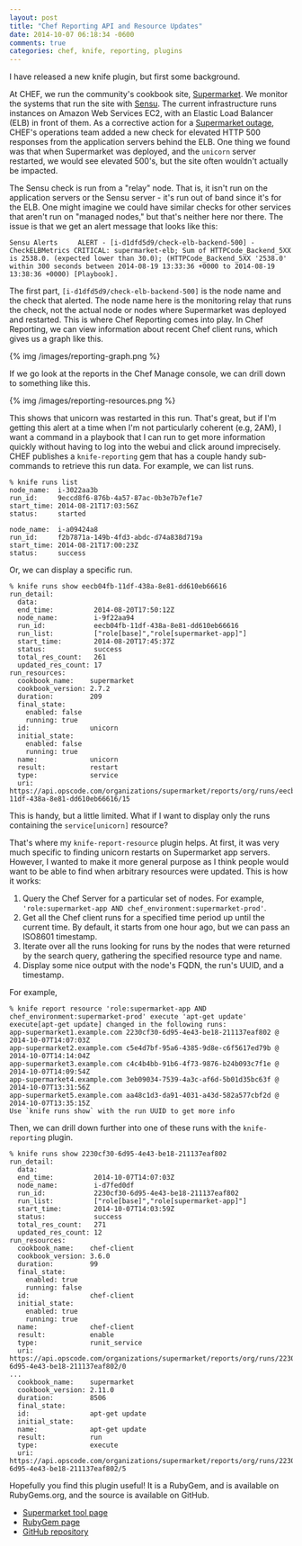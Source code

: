 ```yaml
---
layout: post
title: "Chef Reporting API and Resource Updates"
date: 2014-10-07 06:18:34 -0600
comments: true
categories: chef, knife, reporting, plugins
---
```


I have released a new knife plugin, but first some background.

At CHEF, we run the community's cookbook site, [Supermarket](https://supermarket.getchef.com). We monitor the systems that run the site with [Sensu](http://sensuapp.org). The current infrastructure runs instances on Amazon Web Services EC2, with an Elastic Load Balancer (ELB) in front of them. As a corrective action for a [Supermarket outage](https://www.getchef.com/blog/2014/07/10/supermarket-intermittent-unresponsiveness-postmortem/), CHEF's operations team added a new check for elevated HTTP 500 responses from the application servers behind the ELB. One thing we found was that when Supermarket was deployed, and the `unicorn` server restarted, we would see elevated 500's, but the site often wouldn't actually be impacted.

The Sensu check is run from a "relay" node. That is, it isn't run on the application servers or the Sensu server - it's run out of band since it's for the ELB. One might imagine we could have similar checks for other services that aren't run on "managed nodes," but that's neither here nor there. The issue is that we get an alert message that looks like this:

```
Sensu Alerts	 ALERT - [i-d1dfd5d9/check-elb-backend-500] - CheckELBMetrics CRITICAL: supermarket-elb; Sum of HTTPCode_Backend_5XX is 2538.0. (expected lower than 30.0); (HTTPCode_Backend_5XX '2538.0' within 300 seconds between 2014-08-19 13:33:36 +0000 to 2014-08-19 13:38:36 +0000) [Playbook].
```

The first part, `[i-d1dfd5d9/check-elb-backend-500]` is the node name and the check that alerted. The node name here is the monitoring relay that runs the check, not the actual node or nodes where Supermarket was deployed and restarted. This is where Chef Reporting comes into play. In Chef Reporting, we can view information about recent Chef client runs, which gives us a graph like this.

{% img /images/reporting-graph.png %}

If we go look at the reports in the Chef Manage console, we can drill down to something like this.

{% img /images/reporting-resources.png %}

This shows that unicorn was restarted in this run. That's great, but if I'm getting this alert at a time when I'm not particularly coherent (e.g, 2AM), I want a command in a playbook that I can run to get more information quickly without having to log into the webui and click around imprecisely. CHEF publishes a `knife-reporting` gem that has a couple handy sub-commands to retrieve this run data. For example, we can list runs.

```
% knife runs list
node_name:  i-3022aa3b
run_id:     9eccd8f6-876b-4a57-87ac-0b3e7b7ef1e7
start_time: 2014-08-21T17:03:56Z
status:     started

node_name:  i-a09424a8
run_id:     f2b7871a-149b-4fd3-abdc-d74a838d719a
start_time: 2014-08-21T17:00:23Z
status:     success
```

Or, we can display a specific run.

```
% knife runs show eecb04fb-11df-438a-8e81-dd610eb66616
run_detail:
  data:
  end_time:          2014-08-20T17:50:12Z
  node_name:         i-9f22aa94
  run_id:            eecb04fb-11df-438a-8e81-dd610eb66616
  run_list:          ["role[base]","role[supermarket-app]"]
  start_time:        2014-08-20T17:45:37Z
  status:            success
  total_res_count:   261
  updated_res_count: 17
run_resources:
  cookbook_name:    supermarket
  cookbook_version: 2.7.2
  duration:         209
  final_state:
    enabled: false
    running: true
  id:               unicorn
  initial_state:
    enabled: false
    running: true
  name:             unicorn
  result:           restart
  type:             service
  uri:              https://api.opscode.com/organizations/supermarket/reports/org/runs/eecb04fb-11df-438a-8e81-dd610eb66616/15
```

This is handy, but a little limited. What if I want to display only the runs containing the `service[unicorn]` resource?

That's where my `knife-report-resource` plugin helps. At first, it was very much specific to finding unicorn restarts on Supermarket app servers. However, I wanted to make it more general purpose as I think people would want to be able to find when arbitrary resources were updated. This is how it works:

1. Query the Chef Server for a particular set of nodes. For example, `'role:supermarket-app AND chef_environment:supermarket-prod'`.
2. Get all the Chef client runs for a specified time period up until the current time. By default, it starts from one hour ago, but we can pass an ISO8601 timestamp.
3. Iterate over all the runs looking for runs by the nodes that were returned by the search query, gathering the specified resource type and name.
4. Display some nice output with the node's FQDN, the run's UUID, and a timestamp.

For example,

```
% knife report resource 'role:supermarket-app AND chef_environment:supermarket-prod' execute 'apt-get update'
execute[apt-get update] changed in the following runs:
app-supermarket1.example.com 2230cf30-6d95-4e43-be18-211137eaf802 @ 2014-10-07T14:07:03Z
app-supermarket2.example.com c5e4d7bf-95a6-4385-9d8e-c6f5617ed79b @ 2014-10-07T14:14:04Z
app-supermarket3.example.com c4c4b4bb-91b6-4f73-9876-b24b093c7f1e @ 2014-10-07T14:09:54Z
app-supermarket4.example.com 3eb09034-7539-4a3c-af6d-5b01d35bc63f @ 2014-10-07T13:31:56Z
app-supermarket5.example.com aa48c1d3-da91-4031-a43d-582a577cbf2d @ 2014-10-07T13:35:15Z
Use `knife runs show` with the run UUID to get more info
```

Then, we can drill down further into one of these runs with the `knife-reporting` plugin.

```
% knife runs show 2230cf30-6d95-4e43-be18-211137eaf802
run_detail:
  data:
  end_time:          2014-10-07T14:07:03Z
  node_name:         i-d7fed0df
  run_id:            2230cf30-6d95-4e43-be18-211137eaf802
  run_list:          ["role[base]","role[supermarket-app]"]
  start_time:        2014-10-07T14:03:59Z
  status:            success
  total_res_count:   271
  updated_res_count: 12
run_resources:
  cookbook_name:    chef-client
  cookbook_version: 3.6.0
  duration:         99
  final_state:
    enabled: true
    running: false
  id:               chef-client
  initial_state:
    enabled: true
    running: true
  name:             chef-client
  result:           enable
  type:             runit_service
  uri:              https://api.opscode.com/organizations/supermarket/reports/org/runs/2230cf30-6d95-4e43-be18-211137eaf802/0
...
  cookbook_name:    supermarket
  cookbook_version: 2.11.0
  duration:         8506
  final_state:
  id:               apt-get update
  initial_state:
  name:             apt-get update
  result:           run
  type:             execute
  uri:              https://api.opscode.com/organizations/supermarket/reports/org/runs/2230cf30-6d95-4e43-be18-211137eaf802/5
```

Hopefully you find this plugin useful! It is a RubyGem, and is available on RubyGems.org, and the source is available on GitHub.

* [Supermarket tool page](https://supermarket.getchef.com/tools/knife-report-resource)
* [RubyGem page](https://rubygems.org/gems/knife-report-resource)
* [GitHub repository](https://github.com/jtimberman/knife-report-resource)
